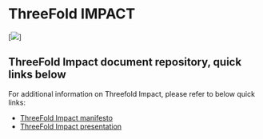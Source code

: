 # ThreeFold IMPACT

[![](https://img.frasicelebri.it/images/thumb_bundle-45-africani.650x250_q95_box-0,0,647,249.jpg)]

## ThreeFold Impact document repository, quick links below

For additional information on Threefold Impact, please refer to below quick links: 

- [ThreeFold Impact manifesto](/docs/description/threefold_impact.md)
- [ThreeFold Impact presentation](https://docs.google.com/presentation/d/1dDxTCMT1bszjl5rMB9LT09xYqLcEAj_SsftvoOdAe3U/edit#slide=id.g3bcabecd48_0_231)


